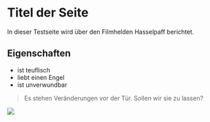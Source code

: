 # Titel der Seite
In dieser Testseite wird über den Filmhelden Hasselpaff  berichtet.

## Eigenschaften
* ist teuflisch
* liebt einen Engel
* ist unverwundbar

> Es stehen Veränderungen vor der Tür. Sollen wir sie zu lassen?

<img src="https://cdn.pixabay.com/photo/2016/12/04/21/58/rabbit-1882699_960_720.jpg" />
